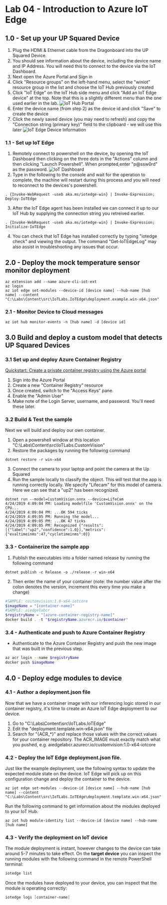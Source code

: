 # Lab 04 - Introduction to Azure IoT Edge

## 1.0 - Set up your UP Squared Device

1. Plug the HDMI & Ethernet cable from the Dragonboard into the UP Squared Device. 
1. You should see information about the device, including the device name and IP Address. You will need this to connect to the device via the IoT Dashboard.
1. Next open the Azure Portal and Sign in
1. Click "Resource groups" on the left-hand menu, select the "winiot" resource group in the list and choose the IoT Hub previously created
1. Click "IoT Edge" on the IoT Hub side menu and click "Add an IoT Edge device" at the top. Note that this is a slightly different menu than the one used earlier in the lab.
![IoT Hub Portal](./media/4_SelectIoTEdge.png)
1. Enter the device name (from step 2) as the device id and click "Save" to create the device
1. Click the newly saved device (you may need to refresh) and copy the "Connection string (primary key)" field to the clipboard - we will use this later
![IoT Edge Device Information](./media/4_CopyConnectionStringIoTEdge.png)


### 1.1 - Set up IoT Edge

1. Remotely connect to powershell on the device, by opening the IoT Dashboard then clicking on the three dots in the "Actions" column and then clicking "Launch Powershell". When prompted,enter "p@ssw0rd" as the password.
![IoT Dashboard](./media/4_SelectPowershellDevice.png)
2. Type in the following to the console and wait for the operation to complete, the machine will restart during this process and you will need to reconnect to the devices's powershell.

```
. {Invoke-WebRequest -useb aka.ms/iotedge-win} | Invoke-Expression; Deploy-IoTEdge
```

3. After the IoT Edge agent has been installed we can connect it up to our IoT Hub by supplying the connection string you retreived earlier.

```
. {Invoke-WebRequest -useb aka.ms/iotedge-win} | Invoke-Expression; Initialize-IoTEdge
```

4. You can check that IoT Edge has installed correctly by typing "iotedge check" and viewing the output. The command "Get-IoTEdgeLog" may also assist in troubleshooting any issues that occur.

## 2.0 - Deploy the mock temperature sensor monitor deployment

```
az extension add --name azure-cli-iot-ext
az login
az iot edge set-modules --device-id [device name] --hub-name [hub name] --content "C:\Labs\Content\src\IoTLabs.IoTEdge\deployment.example.win-x64.json"
```

### 2.1 - Monitor Device to Cloud messages

```
az iot hub monitor-events -n [hub name] -d [device id]
```
 
## 3.0 Build and deploy a custom model that detects UP Squared Devices

### 3.1 Set up and deploy Azure Container Registry

[Quickstart: Create a private container registry using the Azure portal](https://docs.microsoft.com/en-us/azure/container-registry/container-registry-get-started-portal)

1. Sign into the Azure Portal
1. Create a new "Container Registry" resource
1. Once created, switch to the "Access Keys" pane.
1. Enable the "Admin User"
1. Make note of the Login Server, username, and password. You'll need these later.


### 3.2 Build & Test the sample
Next we will build and deploy our own container.

1. Open a powershell window at this location "C:\Labs\Content\src\IoTLabs.CustomVision"
2. Restore the packages by running the following command

```
dotnet restore -r win-x64
```

3. Connect the camera to your laptop and point the camera at the Up Squared
4. Run the sample locally to classify the object. This will test that the app is running correctly locally. We specify "Lifecam" for this model of camera. Here we can see that a "up2" has been recognized.

```
dotnet run --model=CustomVision.onnx --device=LifeCam
4/24/2019 4:09:04 PM: Loading modelfile 'CustomVision.onnx' on the CPU...
4/24/2019 4:09:04 PM: ...OK 594 ticks
4/24/2019 4:09:05 PM: Running the model...
4/24/2019 4:09:05 PM: ...OK 47 ticks
4/24/2019 4:09:05 PM: Recognized {"results":[{"label":"up2","confidence":1.0}],"metrics":{"evaltimeinms":47,"cycletimeinms":0}}
```

### 3.3 - Containerize the sample app 

1.  Publish the executables into a folder named release by running the following command
```
dotnet publish -c Release -o ./release -r win-x64
```
2. Then enter the name of your container (note: the number value after the colon denotes the version, increment this every time you make a change)
```powershell
#SAMPLE: customvision:1.0-x64-iotcore
$imageName = "[container-name]"
#SAMPLE: aiedgelabcr
$registryName = "[azure-container-registry-name]"
docker build . -t "$registryName.azurecr.io/$container"
```


### 3.4 - Authenticate and push to Azure Container Registry

- Authenticate to the Azure Container Registry and push the new image that was built in the previous step.

```powershell
az acr login --name $registryName
docker push $imageName
```

## 4.0 - Deploy edge modules to device 

### 4.1 - Author a deployment.json file

Now that we have a container image with our inferencing logic stored in our container registry, it's time to create an Azure IoT Edge deployment to our device.

1. Go to "C:\Labs\Content\src\IoTLabs.IoTEdge"
1. Edit the "deployment.template.win-x64.json" file
1. Search for "{ACR_*}" and replace those values with the correct values for your container repository. The ACR_IMAGE must exactly match what you pushed, e.g. aiedgelabcr.azurecr.io/customvision:1.0-x64-iotcore


### 4.2 - Deploy the IoT Edge deployment.json file. 

Just like the example deployment, use the following syntax to update the expected module state on the device. IoT Edge will pick up on this configuration change and deploy the container to the device.

```
az iot edge set-modules --device-id [device name] --hub-name [hub name] --content "C:\Labs\Content\src\IoTLabs.IoTEdge\deployment.template.win-x64.json"
```

Run the following command to get information about the modules deployed to your IoT Hub.
```
az iot hub module-identity list --device-id [device name] --hub-name [hub name]
```

### 4.3 - Verify the deployment on IoT device

The module deployment is instant, however changes to the device can take around 5-7 minutes to take effect. On the **target device** you can inspect the running modules with the following command in the remote PowerShell terminal:

```powershell
iotedge list
```

Once the modules have deployed to your device, you can inspect that the module is operating correctly:

```powershell
iotedge logs [container-name]
```
    